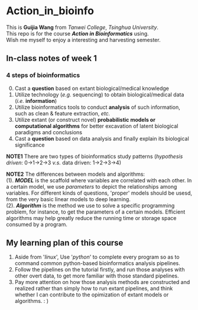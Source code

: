 # Action_in_bioinfo
This is **Guijia Wang** from *Tanwei College*, *Tsinghua University*.  
This repo is for the course ***Action in Bioinformatics*** using.  
Wish me myself to enjoy a interesting and harvesting semester.  


## In-class notes of week 1
### 4 steps of bioinformatics
  0. Cast a **question** based on extant biological/medical knowledge
  1. Utilize technology (*e.g.* sequencing) to obtain biological/medical data (*i.e.* **information**)
  2. Utilize bioinformatics tools to conduct **analysis** of such information, such as clean & feature extraction, *etc.*
  3. Utilize extant (or construct novel) **probabilistic models or computational algorithms** for better excavation of latent biological paradigms and conclusions
  4. Cast a **question** based on data analysis and finally explain its biological significance

**NOTE1**  There are two types of bioinformatics study patterns (*hypothesis driven*: 0->1->2->3 *v.s.* data driven: 1->2->3->4)

**NOTE2**  The differences between models and algorithms:  
    (1). ***MODEL*** is the scaffold where variables are correlated with each other. In a certain model, we use *parameters* to depict the relationships among variables. For different kinds of questions, 'proper' models should be usesd, from the very basic linear models to deep learning.   
    (2). ***Algorithm*** is the method we use to solve a specific programming problem, for instance, to get the parameters of a certain models. Efficient algorithms may help greatly reduce the running time or storage space consumed by a program.


## My learning plan of this course
1. Aside from '*linux*', Use '*python*' to complete every program so as to command common python-based bioinformatics analysis pipelines.
2. Follow the pipelines on the tutorial firstly, and run those analyses with other overt data, to get more familiar with those standard pipelines.
3. Pay more attention on how those analysis methods are constructed and realized rather than simply how to run extant pipelines, and think whether I can contribute to the opimization of extant models or algorithms. : )
